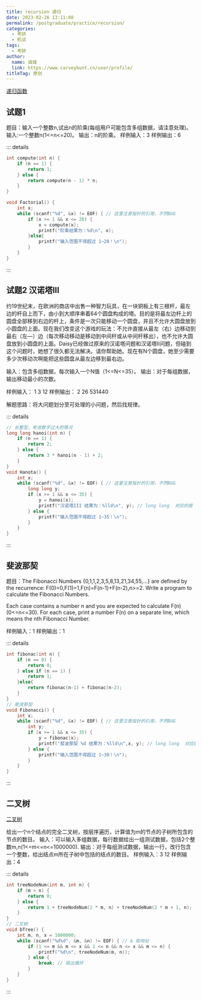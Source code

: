 ```yaml
---
title: recursion 递归
date: 2023-02-26 13:11:08
permalink: /postgraduate/practice/recursion/
categories: 
  - 考研
  - 机试
tags: 
  - 考研
author: 
  name: 诚城
  link: https://www.carveybunt.cn/user/profile/
titleTag: 原创
---
```


[递归函数](../../C%E8%AF%AD%E8%A8%80/97.%E5%87%BD%E6%95%B0.md#递归函数)

## 试题1

题目：输入一个整数n,试出n的阶乘(每组用户可能包含多组数据，请注意处理)。
输入:一个整数n(1<=n<=20)。
输出：n的阶乘。
样例输入：3
样例输出：6

::: details

```cpp
int compute(int n) {
    if (n == 1) {
        return 1;
    } else {
        return compute(n - 1) * n;
    }
}

void Factorial() {
    int x;
    while (scanf("%d", &x) != EOF) { // 这里注意指针的引用，不然BUG
        if (x >= 1 && x <= 20) {
            x = compute(x);
            printf("阶乘结果为：%d\n", x);
        }else{
            printf("输入范围不得超过 1~20！\n");
        }
    }
}
```

:::

## 试题2 汉诺塔III

约19世纪末，在欧洲的商店中出售一种智力玩具，在一块铜板上有三根杆，最左边的杆自上而下，由小到大顺序串着64个圆盘构成的塔。目的是将最左边杆上的圆盘全部移到右边的杆上，条件是一次只能移动一个圆盘，并且不允许大圆盘放到小圆盘的上面。现在我们改变这个游戏的玩法：不允许直接从最左（右）边移动到最右（左—）边（每次移动移动是移动到中间杆或从中间杆移出），也不允许大圆盘放到小圆盘的上面。Daisy已经做过原来的汉诺塔问题和汉诺塔II问题，但碰到这个问题时，她想了很久都无法解决。请你帮助她。现在有N个圆盘，她至少需要多少次移动次啊能把这些圆盘从最左边移到最右边。

输入：包含多组数据，每次输入一个N值（1<=N<=35）。
输出：对于每组数据，输出移动最小的次数。

样例输入：
  1
  3
  12
样例输出：
  2
  26
  531440

解题思路：将大问题划分至可处理的小问题，然后找规律。

::: details

```cpp
// 长整型，考虑数字过大的情况
long long hanoi(int n) {
    if (n == 1) {
        return 2;
    } else {
        return 3 * hanoi(n - 1) + 2;
    }
}
void Hanota() {
    int x;
    while (scanf("%d", &x) != EOF) { // 这里注意指针的引用，不然BUG
        long long y;
        if (x >= 1 && x <= 35) {
            y = hanoi(x);
            printf("汉诺塔III 结果为：%lld\n", y); // long long  对应的是 lld
        } else {
            printf("输入范围不得超过 1~35！\n");
        }
    }
}
```

:::

## 斐波那契

题目：The Fibonacci Numbers {0,1,1,2,3,5,8,13,21,34,55,...} are defined by the recurrence: F(0)=0,F(1)=1,F(n)=F(n-1)+F(n-2),n>=2. Write a program to calculate the Fibonacci Numbers.

Each case contains a number n and you are expected to calculate F(n)(0<=n<=30).
For each case, print a number F(n) on a separate line, which means the nth Fibonacci Number.

样例输入：1
样例输出：1

::: details

```cpp
int fibonac(int n) {
    if (n == 0) {
        return 0;
    } else if (n == 1) {
        return 1;
    }else{
        return fibonac(n-1) + fibonac(n-2);
    }
}
// 斐波那契
void Fibonacci() {
    int x;
    while (scanf("%d", &x) != EOF) { // 这里注意指针的引用，不然BUG
        int y;
        if (x >= 1 && x <= 35) {
            y = fibonac(x);
            printf("斐波那契 %d 结果为：%lld\n",x, y); // long long  对应的是 lld
        } else {
            printf("输入范围不得超过 1~30！\n");
        }
    }
}
```

:::

## 二叉树

[二叉树](../../数据结构/05.树/06.二叉树.md)

给出一个n个结点的完全二叉树，按层序遍历，计算值为m的节点的子树所包含的节点的数目。
输入：可以输入多组数据，每行数据给出一组测试数据，包括2个整数m,n(1<=m<=n<=1000000).
输出：对于每组测试数据，输出一行，改行包含一个整数，给出结点m所在子树中包括的结点的数目。
样例输入：3 12
样例输出：4

::: details

```cpp
int treeNodeNum(int m, int n) {
    if (m > n) {
        return 0;
    } else {
        return 1 + treeNodeNum(2 * m, n) + treeNodeNum(2 * m + 1, n);
    }
}
// 二叉树
void bTree() {
    int m, n, x = 1000000;
    while (scanf("%d%d", &m, &n) != EOF) { // & 取地址
        if (1 <= m && m <= x && 1 <= n && n <= x && m <= n) {
            printf("%d\n", treeNodeNum(m, n));
        } else {
            break; // 跳出循环
        }
    }
}
```

:::

